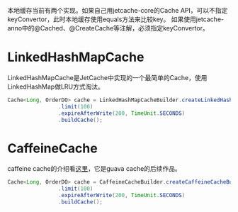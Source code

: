 
本地缓存当前有两个实现。如果自己用jetcache-core的Cache API，可以不指定keyConvertor，此时本地缓存使用equals方法来比较key。
如果使用jetcache-anno中的@Cached、@CreateCache等注解，必须指定keyConvertor。

# LinkedHashMapCache
LinkedHashMapCache是JetCache中实现的一个最简单的Cache，使用LinkedHashMap做LRU方式淘汰。
```java
Cache<Long, OrderDO> cache = LinkedHashMapCacheBuilder.createLinkedHashMapCacheBuilder()
                .limit(100)
                .expireAfterWrite(200, TimeUnit.SECONDS)
                .buildCache();
```

# CaffeineCache
caffeine cache的介绍看[这里](https://github.com/ben-manes/caffeine)，它是guava cache的后续作品。
```java
Cache<Long, OrderDO> cache = CaffeineCacheBuilder.createCaffeineCacheBuilder()
                .limit(100)
                .expireAfterWrite(200, TimeUnit.SECONDS)
                .buildCache();
```



